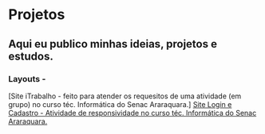 # Projetos
## Aqui eu publico minhas ideias, projetos e estudos.

### Layouts -
[Site iTrabalho - feito para atender os requesitos de uma atividade (em grupo) no curso téc. Informática do Senac Araraquara.]
[Site Login e Cadastro - Atividade de responsividade no curso téc. Informática do Senac Araraquara.](https://devnicius.github.io/Login-e-Cadastro/)

